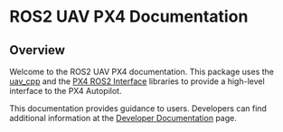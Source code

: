 # ROS2 UAV PX4 Documentation

## Overview

Welcome to the ROS2 UAV PX4 documentation. This package uses the [uav_cpp](https://github.com/Robotsix-UAV/uav_cpp) and the [PX4 ROS2 Interface](https://github.com/Auterion/px4-ros2-interface-lib) libraries to provide a high-level interface to the PX4 Autopilot.

This documentation provides guidance to users. Developers can find additional information at the [Developer Documentation](dev/ros2_uav_px4) page.

<!-- TODO(robotsix-longterm) User documentation -->